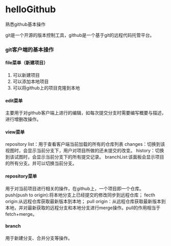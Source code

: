 # helloGithub
熟悉github基本操作

git是一个开源的版本控制工具，github是一个基于git的远程代码托管平台。


### git客户端的基本操作
#### file菜单（新建项目）
1. 可以新建项目
2. 可以添加本地项目
3. 可以将github上的项目克隆到本地

#### edit菜单
主要用于对github客户端上进行的编辑，如每次提交分支时需要编写概要与描述，进行增删改操作。

#### view菜单
repository list：用于查看客户端当前加载的所有的仓库列表
changes：切换到该视图时，会显示当前分支下，用户对项目所做的还未提交的改变。
history：切换到该试图时，会显示当前分支下的所有提交记录。
branchList:该面板会显示项目的所有分支。并可以切换当前分支。

#### repository菜单
用于对当前项目进行相关的操作，在github上，一个项目即一个仓库。
push(push to origin):将本地分支上已经提交的修改同步到远程仓库；
fecth origin:从远程仓库获取最新版本到本地；
pull origin：从远程仓库获取最新版本到本地，并对最新获取的远程分支和本地分支进行merge操作。pull的作用相当于fetch+merge。

#### branch
用于新建分支、合并分支等操作。

